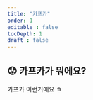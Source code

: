 ```yaml
---
title: "카프카"
order: 1
editable : false
tocDepth: 1
draft : false
---
```


## :worried: 카프카가 뭐에요?

카프카 이런거에요 ㅎ

